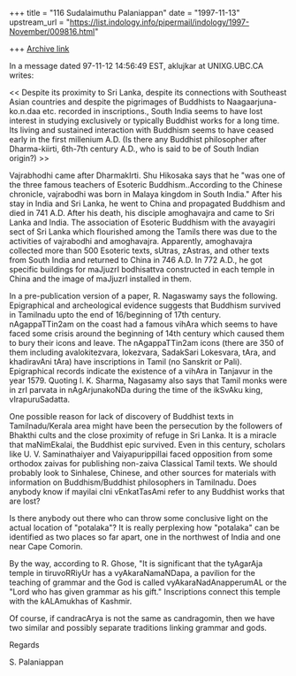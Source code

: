 +++
title = "116 Sudalaimuthu Palaniappan"
date = "1997-11-13"
upstream_url = "https://list.indology.info/pipermail/indology/1997-November/009816.html"

+++
[Archive link](https://list.indology.info/pipermail/indology/1997-November/009816.html)

In a message dated 97-11-12 14:56:49 EST, aklujkar at UNIXG.UBC.CA writes:

<< Despite its proximity to Sri Lanka, despite its
 connections with Southeast Asian countries and despite the  pigrimages of
 Buddhists to Naagaarjuna-ko.n.daa etc. recorded in inscriptions., South
 India seems to have lost interest in studying exclusively or typically
 Buddhist works for a long time. Its living and sustained interaction with
 Buddhism seems to have ceased early in the first millenium A.D. (Is there
 any Buddhist philosopher after Dharma-kiirti, 6th-7th century A.D., who is
 said to be of South Indian origin?) >>

Vajrabhodhi came after DharmakIrti. Shu Hikosaka says that he "was one of the
three famous teachers of Esoteric Buddhism..According to the Chinese
chronicle, vajrabodhi was born in Malaya kingdom in South India." After his
stay in India and Sri Lanka, he went to China and propagated Buddhism and
died in 741 A.D. After his death, his disciple amoghavajra and came to Sri
Lanka and India. The association of Esoteric Buddhism with the avayagiri sect
of Sri Lanka which flourished among the Tamils there was due to the
activities of vajrabodhi and amoghavajra. Apparently, amoghavajra collected
more than 500 Esoteric texts, sUtras, zAstras, and other texts from South
India and returned to China in 746 A.D. In 772 A.D., he got specific
buildings for maJjuzrI bodhisattva constructed in each temple in China and
the image of maJjuzrI installed in them.

In a pre-publication version of a paper, R. Nagaswamy says the following.
Epigraphical and archeological evidence suggests that Buddhism survived in
Tamilnadu upto the end of 16/beginning of 17th century. nAgappaTTin2am on the
coast had a famous vihAra which seems to have faced some crisis around the
beginning of 14th century which caused them to bury their icons and leave.
The nAgappaTTin2am icons (there are 350 of them including avalokitezvara,
lokezvara, SadakSari Lokesvara, tAra, and khadiravAni tAra) have inscriptions
in Tamil (no Sanskrit or Pali). Epigraphical records indicate the existence
of a vihAra in Tanjavur in the year 1579. Quoting I. K. Sharma, Nagasamy also
says that Tamil monks were in zrI parvata in nAgArjunakoNDa during the time
of the ikSvAku king, vIrapuruSadatta.

One possible reason for lack of discovery of Buddhist texts in
Tamilnadu/Kerala area might have been the persecution by the followers of
Bhakthi cults and the close proximity of refuge in Sri Lanka. It is a miracle
that maNimEkalai, the Buddhist epic survived. Even in this century, scholars
like U. V. Saminathaiyer and Vaiyapurippillai faced opposition from some
orthodox zaivas for publishing non-zaiva Classical Tamil texts.  We should
probably look to Sinhalese, Chinese, and other sources for materials with
information on Buddhism/Buddhist philosophers in Tamilnadu. Does anybody know
if mayilai cIni vEnkatTasAmi refer to any Buddhist works that are lost?

Is there anybody out there who can throw some conclusive light on the actual
location of "potalaka"? It is really perplexing how "potalaka" can be
identified as two places so far apart, one in the northwest of India and one
near Cape Comorin.

By the way, according to R. Ghose, "It is significant that the tyAgarAja
temple in tiruvoRRiyUr has a vyAkaraNamaNDapa, a pavilion for the teaching of
grammar and the God is called vyAkaraNadAnapperumAL or the "Lord who has
given grammar as his gift." Inscriptions connect this temple with the
kALAmukhas of Kashmir.

Of course, if candracArya is not the same as candragomin, then we have two
similar and possibly separate traditions linking grammar and gods.

Regards

S. Palaniappan



